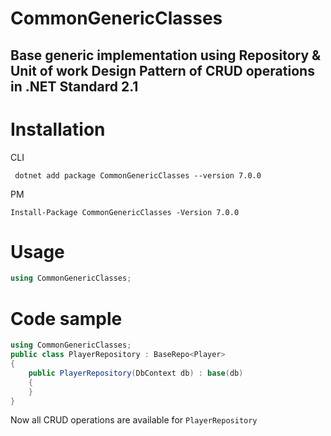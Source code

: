 # CommonGenericClasses

## Base generic implementation using Repository & Unit of work Design Pattern of CRUD operations in .NET Standard 2.1

# Installation
CLI
``` cli
 dotnet add package CommonGenericClasses --version 7.0.0
```
PM 
``` cli
Install-Package CommonGenericClasses -Version 7.0.0
```

# Usage
``` C#
using CommonGenericClasses;
```

# Code sample
```C#
using CommonGenericClasses;
public class PlayerRepository : BaseRepo<Player>
{
    public PlayerRepository(DbContext db) : base(db)
    {
    }
}
```
Now all CRUD operations are available for `PlayerRepository`



